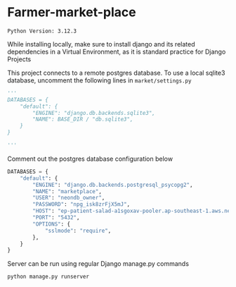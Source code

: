# Farmer-market-place

```Python Version: 3.12.3```

While installing locally, make sure to install django and its related dependencies in a Virtual Environment, as it is standard practice for Django Projects

This project connects to a remote postgres database. To use a local sqlite3 database, uncomment the following lines in ```market/settings.py```

```py
'''
DATABASES = {
    "default": {
        "ENGINE": "django.db.backends.sqlite3",
        "NAME": BASE_DIR / "db.sqlite3",
    }
}

'''
```

Comment out the postgres database configuration below

```py
DATABASES = {
    "default": {
        "ENGINE": "django.db.backends.postgresql_psycopg2",
        "NAME": "marketplace",
        "USER": "neondb_owner",
        "PASSWORD": "npg_isk8zrFjX5mJ",
        "HOST": "ep-patient-salad-a1sgoxav-pooler.ap-southeast-1.aws.neon.tech",
        "PORT": "5432",
        "OPTIONS": {
            "sslmode": "require",
        },
    }
}
```

Server can be run using regular Django manage.py commands

```cmd
python manage.py runserver
```


